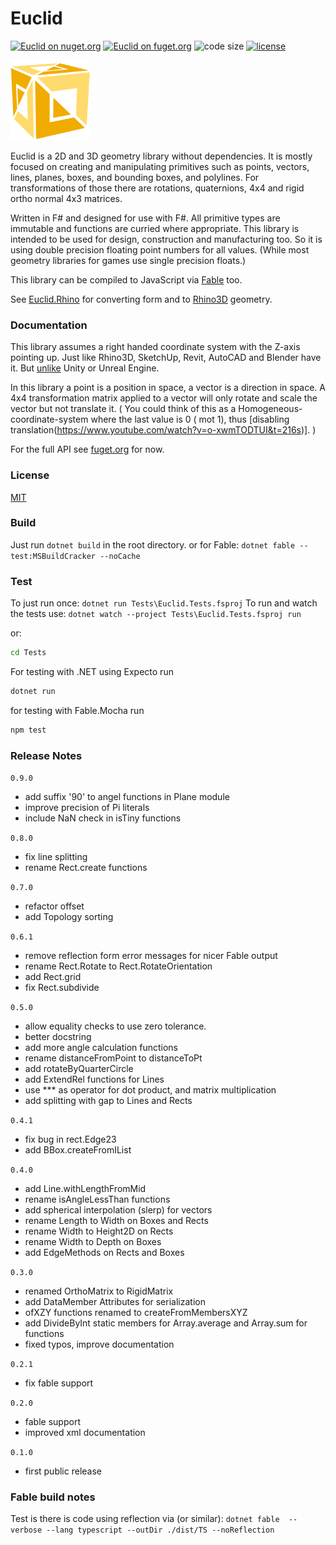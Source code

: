 
# Euclid

[![Euclid on nuget.org](https://img.shields.io/nuget/v/Euclid)](https://www.nuget.org/packages/Euclid/)
[![Euclid on fuget.org](https://www.fuget.org/packages/Euclid/badge.svg)](https://www.fuget.org/packages/Euclid)
![code size](https://img.shields.io/github/languages/code-size/goswinr/Euclid.svg)
[![license](https://img.shields.io/github/license/goswinr/Euclid)](LICENSE)

![Logo](https://raw.githubusercontent.com/goswinr/Euclid/main/Doc/logo128.png)


Euclid is a 2D and 3D geometry library without dependencies.
It is mostly focused on creating and manipulating primitives such as
points, vectors, lines, planes, boxes, and bounding boxes, and polylines.
For transformations of those there are rotations, quaternions, 4x4 and rigid ortho normal 4x3 matrices.

Written in F# and designed for use with F#.
All primitive types are immutable and functions are curried where appropriate.
This library is intended to be used for design, construction and manufacturing too.
So it is using double precision floating point numbers for all values. (While most geometry libraries for games use single precision floats.)

This library can be compiled to JavaScript via [Fable](https://fable.io/) too.

See [Euclid.Rhino](https://github.com/goswinr/Euclid.Rhino) for converting form and to [Rhino3D](https://www.rhino3d.com/) geometry.

### Documentation

This library assumes a right handed coordinate system with the Z-axis pointing up.
Just like Rhino3D, SketchUp, Revit, AutoCAD and Blender have it. But [unlike](https://twitter.com/FreyaHolmer/status/1325556229410861056) Unity or Unreal Engine.

In this library a point is a position in space, a vector is a direction in space.
A 4x4 transformation matrix applied to a vector will only rotate and scale the vector but not translate it.
( You could think of this as a Homogeneous-coordinate-system where the last value is 0 ( mot 1), thus [disabling translation(https://www.youtube.com/watch?v=o-xwmTODTUI&t=216s)]. )


For the full API see [fuget.org](https://www.fuget.org/packages/Euclid) for now.

### License
[MIT](https://raw.githubusercontent.com/goswinr/Euclid/main/LICENSE.txt)

### Build
Just run `dotnet build` in the root directory.
or for Fable: `dotnet fable --test:MSBuildCracker --noCache`

### Test
To just run once: `dotnet run Tests\Euclid.Tests.fsproj`
To run and watch the tests use: `dotnet watch --project Tests\Euclid.Tests.fsproj run`

or:

```bash
cd Tests
```

For testing with .NET using Expecto run

```bash
dotnet run
```

for testing with Fable.Mocha run

```bash
npm test
```

### Release Notes

`0.9.0`
- add suffix '90' to angel functions in Plane module
- improve precision of Pi literals
- include NaN check in isTiny functions

`0.8.0`
- fix line splitting
- rename Rect.create functions

`0.7.0`
- refactor offset
- add Topology sorting

`0.6.1`
- remove reflection form error messages for nicer Fable output
- rename Rect.Rotate to Rect.RotateOrientation
- add Rect.grid
- fix Rect.subdivide

`0.5.0`
- allow equality checks to use zero tolerance.
- better docstring
- add more angle calculation functions
- rename distanceFromPoint to distanceToPt
- add rotateByQuarterCircle
- add ExtendRel functions for Lines
- use *** as operator for dot product, and matrix multiplication
- add splitting with gap to Lines and Rects

`0.4.1`
- fix bug in rect.Edge23
- add BBox.createFromIList

`0.4.0`
- add Line.withLengthFromMid
- rename isAngleLessThan functions
- add spherical interpolation (slerp) for vectors
- rename Length to Width on Boxes and Rects
- rename Width to Height2D on Rects
- rename Width to Depth on Boxes
- add EdgeMethods on Rects and Boxes

`0.3.0`
- renamed OrthoMatrix to RigidMatrix
- add DataMember Attributes for serialization
- ofXZY functions renamed to createFromMembersXYZ
- add DivideByInt static members for Array.average and Array.sum for functions
- fixed typos, improve documentation

`0.2.1`
- fix fable support

`0.2.0`
- fable support
- improved xml documentation

`0.1.0`
- first public release

### Fable build notes

Test is there is code using reflection via (or similar):
`dotnet fable  --verbose --lang typescript --outDir ./dist/TS --noReflection`
